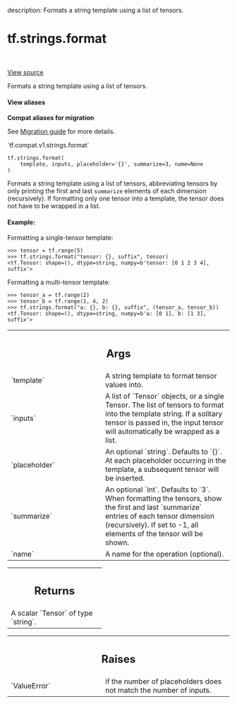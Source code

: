 description: Formats a string template using a list of tensors.

<div itemscope itemtype="http://developers.google.com/ReferenceObject">
<meta itemprop="name" content="tf.strings.format" />
<meta itemprop="path" content="Stable" />
</div>

# tf.strings.format

<!-- Insert buttons and diff -->

<table class="tfo-notebook-buttons tfo-api nocontent" align="left">

</table>

<a target="_blank" class="external" href="/code/stable/tensorflow/python/ops/string_ops.py">View source</a>



Formats a string template using a list of tensors.

<section class="expandable">
  <h4 class="showalways">View aliases</h4>
  <p>
<b>Compat aliases for migration</b>
<p>See
<a href="https://www.tensorflow.org/guide/migrate">Migration guide</a> for
more details.</p>
<p>`tf.compat.v1.strings.format`</p>
</p>
</section>

<pre class="devsite-click-to-copy prettyprint lang-py tfo-signature-link">
<code>tf.strings.format(
    template, inputs, placeholder=&#x27;{}&#x27;, summarize=3, name=None
)
</code></pre>



<!-- Placeholder for "Used in" -->

Formats a string template using a list of tensors, abbreviating tensors by
only printing the first and last `summarize` elements of each dimension
(recursively). If formatting only one tensor into a template, the tensor does
not have to be wrapped in a list.

#### Example:

Formatting a single-tensor template:

```
>>> tensor = tf.range(5)
>>> tf.strings.format("tensor: {}, suffix", tensor)
<tf.Tensor: shape=(), dtype=string, numpy=b'tensor: [0 1 2 3 4], suffix'>
```

Formatting a multi-tensor template:

```
>>> tensor_a = tf.range(2)
>>> tensor_b = tf.range(1, 4, 2)
>>> tf.strings.format("a: {}, b: {}, suffix", (tensor_a, tensor_b))
<tf.Tensor: shape=(), dtype=string, numpy=b'a: [0 1], b: [1 3], suffix'>
```




<!-- Tabular view -->
 <table class="responsive fixed orange">
<colgroup><col width="214px"><col></colgroup>
<tr><th colspan="2"><h2 class="add-link">Args</h2></th></tr>

<tr>
<td>
`template`
</td>
<td>
A string template to format tensor values into.
</td>
</tr><tr>
<td>
`inputs`
</td>
<td>
A list of `Tensor` objects, or a single Tensor.
The list of tensors to format into the template string. If a solitary
tensor is passed in, the input tensor will automatically be wrapped as a
list.
</td>
</tr><tr>
<td>
`placeholder`
</td>
<td>
An optional `string`. Defaults to `{}`.
At each placeholder occurring in the template, a subsequent tensor
will be inserted.
</td>
</tr><tr>
<td>
`summarize`
</td>
<td>
An optional `int`. Defaults to `3`.
When formatting the tensors, show the first and last `summarize`
entries of each tensor dimension (recursively). If set to -1, all
elements of the tensor will be shown.
</td>
</tr><tr>
<td>
`name`
</td>
<td>
A name for the operation (optional).
</td>
</tr>
</table>



<!-- Tabular view -->
 <table class="responsive fixed orange">
<colgroup><col width="214px"><col></colgroup>
<tr><th colspan="2"><h2 class="add-link">Returns</h2></th></tr>
<tr class="alt">
<td colspan="2">
A scalar `Tensor` of type `string`.
</td>
</tr>

</table>



<!-- Tabular view -->
 <table class="responsive fixed orange">
<colgroup><col width="214px"><col></colgroup>
<tr><th colspan="2"><h2 class="add-link">Raises</h2></th></tr>

<tr>
<td>
`ValueError`
</td>
<td>
if the number of placeholders does not match the number of
inputs.
</td>
</tr>
</table>

